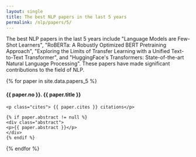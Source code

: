 ```yaml
---
layout: single
title: The best NLP papers in the last 5 years
permalink: /nlp/papers/5/
---
```


<div>
<p class="featured_snippet">The best NLP papers in the last 5 years include "Language Models are Few-Shot Learners", "RoBERTa: A Robustly Optimized BERT Pretraining Approach", "Exploring the Limits of Transfer Learning with a Unified Text-to-Text Transformer", and "HuggingFace's Transformers: State-of-the-art Natural Language Processing". These papers have made significant contributions to the field of NLP.</p>
{% for paper in site.data.papers_5 %}
    <h4>{{ paper.no }}. <a href="{{ paper.url }}" style="text-decoration:none" target="_blank">{{ paper.title }}</a></h4>

    <p class="cites"> {{ paper.cites }} citations</p>

    {% if paper.abstract != null %}
    <div class="abstract">
    <p>{{ paper.abstract }}</p>
    </div>
    {% endif %}
{% endfor %}
</div>

